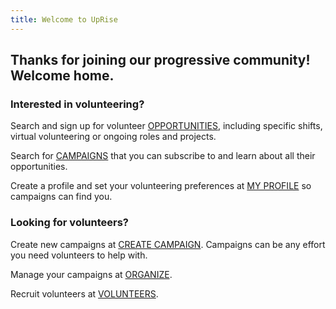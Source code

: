 ```yaml
---
title: Welcome to UpRise
---
```


Thanks for joining our progressive community! Welcome home.
-------------------------------------------

### Interested in volunteering?

Search and sign up for volunteer [OPPORTUNITIES](/search), including specific shifts, virtual volunteering or ongoing roles and projects.

Search for [CAMPAIGNS](/search/search-campaigns) that you can subscribe to and learn about all their opportunities.

Create a profile and set your volunteering preferences at [MY PROFILE](/volunteer) so campaigns can find you.

###

### Looking for volunteers?

Create new campaigns at [CREATE CAMPAIGN](/organize/create-campaign). Campaigns can be any effort you need volunteers to help with.

Manage your campaigns at [ORGANIZE](/organize).

Recruit volunteers at [VOLUNTEERS](/search/search-volunteers).

